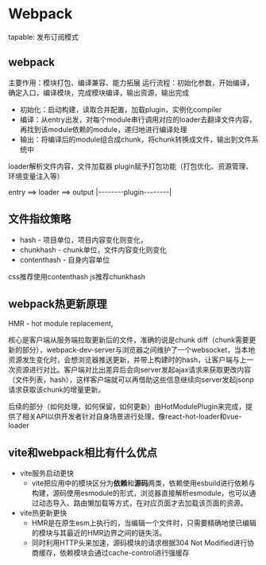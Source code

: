 # Webpack

tapable: 发布订阅模式

## webpack

主要作用：模块打包、编译兼容、能力拓展
运行流程：初始化参数，开始编译，确定入口，编译模块，完成模块编译，输出资源，输出完成
- 初始化：启动构建，读取合并配置，加载plugin，实例化compiler
- 编译：从entry出发，对每个module串行调用对应的loader去翻译文件内容，再找到该module依赖的module，递归地进行编译处理
- 输出：将编译后的module组合成chunk，将chunk转换成文件，输出到文件系统中

loader解析文件内容，文件加载器
plugin赋予打包功能（打包优化、资源管理、环境变量注入等）

entry ==> loader ==> output
 |--------plugin--------|

## 文件指纹策略

- hash - 项目单位，项目内容变化则变化，
- chunkhash - chunk单位，文件内容变化则变化
- contenthash - 自身内容单位

css推荐使用contenthash
js推荐chunkhash

## webpack热更新原理

HMR - hot module replacement,

核心是客户端从服务端拉取更新后的文件，准确的说是chunk diff（chunk需要更新的部分），webpack-dev-server与浏览器之间维护了一个websocket，当本地资源发生变化时，会想浏览器推送更新，并带上构建时的hash，让客户端与上一次资源进行对比。客户端对比出差异后会向server发起ajax请求来获取更改内容（文件列表，hash），这样客户端就可以再借助这些信息继续向server发起jsonp请求获取该chunk的增量更新。

后续的部分（如何处理，如何保留，如何更新）由HotModulePlugin来完成，提供了相关API以供开发者针对自身场景进行处理，像react-hot-loader和vue-loader

## vite和webpack相比有什么优点

- vite服务启动更快
  - vite把应用中的模块区分为**依赖**和**源码**两类，依赖使用esbuild进行依赖与构建，源码使用esmodule的形式，浏览器直接解析esmodule，也可以通过动态导入、路由懒加载等方式，在对应页面才去加载该页面的资源。
- vite热更新更快
  - HMR是在原生esm上执行的，当编辑一个文件时，只需要精确地使已编辑的模块与其最近的HMR边界之间的链失活。
  - 同时利用HTTP头来加速，源码模块的请求根据304 Not Modified进行协商缓存，依赖模块会通过cache-control进行强缓存


